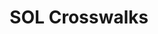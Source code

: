 ---
title: SOL Crosswalks
authors: Valerie Fawley
links:
    drive: https://drive.google.com/drive/u/0/folders/1cK7sfLRgGCQ7LwAydckjBbYwVa_IZj3Z
contents:
    - ./grade-level
    - ./content-area
---
